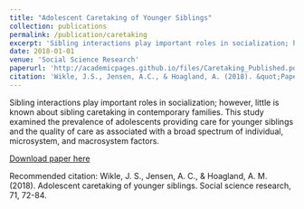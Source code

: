 ```yaml
---
title: "Adolescent Caretaking of Younger Siblings"
collection: publications
permalink: /publication/caretaking
excerpt: 'Sibling interactions play important roles in socialization; however, little is known about sibling caretaking in contemporary families. This study examined the prevalence of adolescents providing care for younger siblings and the quality of care as associated with a broad spectrum of individual, microsystem, and macrosystem factors.'
date: 2018-01-01
venue: 'Social Science Research'
paperurl: 'http://academicpages.github.io/files/Caretaking_Published.pdf'
citation: 'Wikle, J.S., Jensen, A.C., & Hoagland, A. (2018). &quot;Paper Title Number 2.&quot; <i>Journal 1</i>. 1(2).'
---
```

Sibling interactions play important roles in socialization; however, little is known about sibling caretaking in contemporary families. This study examined the prevalence of adolescents providing care for younger siblings and the quality of care as associated with a broad spectrum of individual, microsystem, and macrosystem factors.

[Download paper here](http://academicpages.github.io/files/Caretaking_Published.pdf)

Recommended citation: Wikle, J. S., Jensen, A. C., & Hoagland, A. M. (2018). Adolescent caretaking of younger siblings. Social science research, 71, 72-84.
